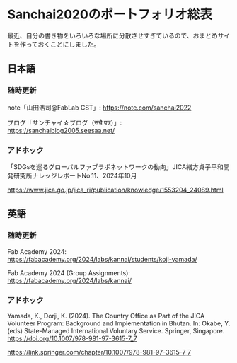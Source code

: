 # Sanchai2020のポートフォリオ総表

最近、自分の書き物をいろいろな場所に分散させすぎているので、おまとめサイトを作っておくことにしました。

## **日本語**
### **随時更新**
note「山田浩司@FabLab CST」: https://note.com/sanchai2022

ブログ「サンチャイ☆ブログ（संचै पत्र）」: https://sanchaiblog2005.seesaa.net/


### **アドホック**
「SDGsを巡るグローバルファブラボネットワークの動向」JICA緒方貞子平和開発研究所ナレッジレポートNo.11、2024年10月

https://www.jica.go.jp/jica_ri/publication/knowledge/1553204_24089.html

## **英語**
### **随時更新**
Fab Academy 2024: https://fabacademy.org/2024/labs/kannai/students/koji-yamada/

Fab Academy 2024 (Group Assignments): https://fabacademy.org/2024/labs/kannai/

### **アドホック**
Yamada, K., Dorji, K. (2024). The Country Office as Part of the JICA Volunteer Program: Background and Implementation in Bhutan. In: Okabe, Y. (eds) State-Managed International Voluntary Service. Springer, Singapore. https://doi.org/10.1007/978-981-97-3615-7_7

https://link.springer.com/chapter/10.1007/978-981-97-3615-7_7
